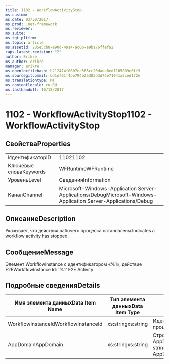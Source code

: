 ```yaml
---
title: 1102 - WorkflowActivityStop
ms.custom: 
ms.date: 03/30/2017
ms.prod: .net-framework
ms.reviewer: 
ms.suite: 
ms.tgt_pltfrm: 
ms.topic: article
ms.assetid: 285e5cb8-e90d-4914-ac06-e9b176ffefa2
caps.latest.revision: "2"
author: Erikre
ms.author: erikre
manager: erikre
ms.openlocfilehash: b212474f0807ec565cc20daea8ed1165809e0ff9
ms.sourcegitcommit: bd1ef61f4bb794b25383d3d72e71041a5ced172e
ms.translationtype: MT
ms.contentlocale: ru-RU
ms.lasthandoff: 10/18/2017
---
```

# <a name="1102---workflowactivitystop"></a><span data-ttu-id="73428-102">1102 - WorkflowActivityStop</span><span class="sxs-lookup"><span data-stu-id="73428-102">1102 - WorkflowActivityStop</span></span>
## <a name="properties"></a><span data-ttu-id="73428-103">Свойства</span><span class="sxs-lookup"><span data-stu-id="73428-103">Properties</span></span>  
  
|||  
|-|-|  
|<span data-ttu-id="73428-104">Идентификатор</span><span class="sxs-lookup"><span data-stu-id="73428-104">ID</span></span>|<span data-ttu-id="73428-105">1102</span><span class="sxs-lookup"><span data-stu-id="73428-105">1102</span></span>|  
|<span data-ttu-id="73428-106">Ключевые слова</span><span class="sxs-lookup"><span data-stu-id="73428-106">Keywords</span></span>|<span data-ttu-id="73428-107">WFRuntime</span><span class="sxs-lookup"><span data-stu-id="73428-107">WFRuntime</span></span>|  
|<span data-ttu-id="73428-108">Уровень</span><span class="sxs-lookup"><span data-stu-id="73428-108">Level</span></span>|<span data-ttu-id="73428-109">Сведения</span><span class="sxs-lookup"><span data-stu-id="73428-109">Information</span></span>|  
|<span data-ttu-id="73428-110">Канал</span><span class="sxs-lookup"><span data-stu-id="73428-110">Channel</span></span>|<span data-ttu-id="73428-111">Microsoft-Windows-Application Server-Applications/Debug</span><span class="sxs-lookup"><span data-stu-id="73428-111">Microsoft-Windows-Application Server-Applications/Debug</span></span>|  
  
## <a name="description"></a><span data-ttu-id="73428-112">Описание</span><span class="sxs-lookup"><span data-stu-id="73428-112">Description</span></span>  
 <span data-ttu-id="73428-113">Указывает, что действия рабочего процесса остановлены.</span><span class="sxs-lookup"><span data-stu-id="73428-113">Indicates a workflow activity has stopped.</span></span>  
  
## <a name="message"></a><span data-ttu-id="73428-114">Сообщение</span><span class="sxs-lookup"><span data-stu-id="73428-114">Message</span></span>  
 <span data-ttu-id="73428-115">Элемент WorkflowInstance с идентификатором «%1», действие E2E</span><span class="sxs-lookup"><span data-stu-id="73428-115">WorkflowInstance Id: '%1' E2E Activity</span></span>  
  
## <a name="details"></a><span data-ttu-id="73428-116">Подробные сведения</span><span class="sxs-lookup"><span data-stu-id="73428-116">Details</span></span>  
  
|<span data-ttu-id="73428-117">Имя элемента данных</span><span class="sxs-lookup"><span data-stu-id="73428-117">Data Item Name</span></span>|<span data-ttu-id="73428-118">Тип элемента данных</span><span class="sxs-lookup"><span data-stu-id="73428-118">Data Item Type</span></span>|<span data-ttu-id="73428-119">Описание</span><span class="sxs-lookup"><span data-stu-id="73428-119">Description</span></span>|  
|--------------------|--------------------|-----------------|  
|<span data-ttu-id="73428-120">WorkflowInstanceId</span><span class="sxs-lookup"><span data-stu-id="73428-120">WorkflowInstanceId</span></span>|<span data-ttu-id="73428-121">xs:string</span><span class="sxs-lookup"><span data-stu-id="73428-121">xs:string</span></span>|<span data-ttu-id="73428-122">Идентификатор экземпляра рабочего процесса.</span><span class="sxs-lookup"><span data-stu-id="73428-122">The workflow instance id.</span></span>|  
|<span data-ttu-id="73428-123">AppDomain</span><span class="sxs-lookup"><span data-stu-id="73428-123">AppDomain</span></span>|<span data-ttu-id="73428-124">xs:string</span><span class="sxs-lookup"><span data-stu-id="73428-124">xs:string</span></span>|<span data-ttu-id="73428-125">Строка, возвращаемая AppDomain.CurrentDomain.FriendlyName.</span><span class="sxs-lookup"><span data-stu-id="73428-125">The string returned by AppDomain.CurrentDomain.FriendlyName.</span></span>|
